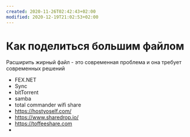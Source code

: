 ```yaml
---
created: 2020-11-26T02:42:43+02:00
modified: 2020-12-19T21:02:53+02:00
---
```


# Как поделиться большим файлом

Расширить жирный файл - это современная проблема и она требует современных решений
* FEX.NET
* Sync
* bitTorrent
* samba
* total commander wifi share
* https://hostyoself.com/
* https://www.sharedrop.io/
* https://toffeeshare.com
*